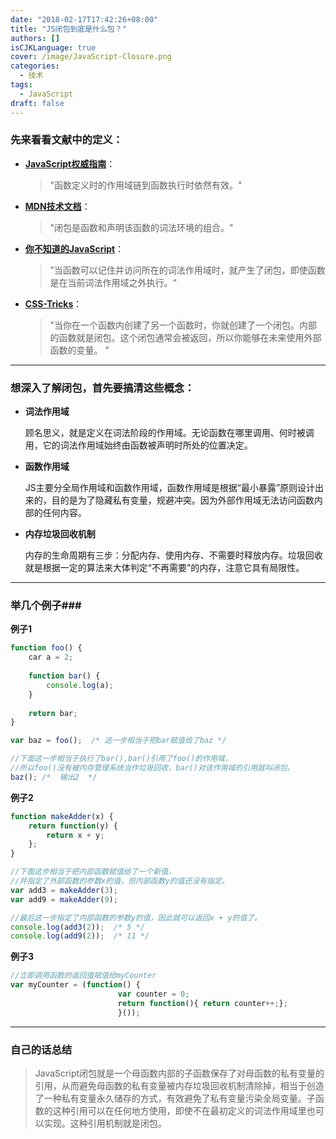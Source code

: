 ```yaml
---
date: "2018-02-17T17:42:26+08:00"
title: "JS闭包到底是什么包？"
authors: []
isCJKLanguage: true
cover: /image/JavaScript-Closure.png
categories:
  - 技术
tags:
  - JavaScript
draft: false
---
```


### 先来看看文献中的**定义**：

* [**JavaScript权威指南**](https://book.douban.com/subject/10549733/)：

    >"函数定义时的作用域链到函数执行时依然有效。"

* [**MDN技术文档**](https://developer.mozilla.org/zh-CN/docs/Web/JavaScript/Closures)：

    >"闭包是函数和声明该函数的词法环境的组合。"

* [**你不知道的JavaScript**](https://github.com/getify/You-Dont-Know-JS/blob/master/scope%20%26%20closures/ch5.md)：

    >”当函数可以记住并访问所在的词法作用域时，就产生了闭包，即使函数是在当前词法作用域之外执行。“


* [**CSS-Tricks**](https://css-tricks.com/javascript-scope-closures/)：

    >"当你在一个函数内创建了另一个函数时，你就创建了一个闭包。内部的函数就是闭包。这个闭包通常会被返回，所以你能够在未来使用外部函数的变量。 "



***

### 想深入了解闭包，首先要搞清这些概念：

* **词法作用域**

    顾名思义，就是定义在词法阶段的作用域。无论函数在哪里调用、何时被调用，它的词法作用域始终由函数被声明时所处的位置决定。
  
* **函数作用域** 

    JS主要分全局作用域和函数作用域，函数作用域是根据“最小暴露”原则设计出来的，目的是为了隐藏私有变量，规避冲突。因为外部作用域无法访问函数内部的任何内容。
  
* **内存垃圾回收机制**

    内存的生命周期有三步：分配内存、使用内存、不需要时释放内存。垃圾回收就是根据一定的算法来大体判定“不再需要”的内存，注意它具有局限性。

***

### 举几个例子###

**例子1**

```javascript
function foo() {
    car a = 2;
    
    function bar() {
        console.log(a);
    }
    
    return bar;
}

var baz = foo();  /* 这一步相当于把bar赋值给了baz */

//下面这一步相当于执行了bar(),bar()引用了foo()的作用域，
//所以foo()没有被内存管理系统当作垃圾回收，bar()对该作用域的引用就叫闭包。
baz(); /*  输出2  */ 
```

**例子2**

```javascript
function makeAdder(x) {
    return function(y) {
        return x + y;
    };
}

//下面这步相当于把内部函数赋值给了一个新值，
//并指定了外部函数的参数x的值，但内部函数y的值还没有指定。
var add3 = makeAdder(3);  
var add9 = makeAdder(9);

//最后这一步指定了内部函数的参数y的值，因此就可以返回x + y的值了。
console.log(add3(2));  /* 5 */ 
console.log(add9(2));  /* 11 */
```

**例子3**

```javascript
//立即调用函数的返回值赋值给myCounter
var myCounter = (function() {
                        var counter = 0;
                        return function(){ return counter++;};
                        }());
```

***

### 自己的话总结

>JavaScript闭包就是一个母函数内部的子函数保存了对母函数的私有变量的引用，从而避免母函数的私有变量被内存垃圾回收机制清除掉，相当于创造了一种私有变量永久储存的方式，有效避免了私有变量污染全局变量。子函数的这种引用可以在任何地方使用，即使不在最初定义的词法作用域里也可以实现。这种引用机制就是闭包。
